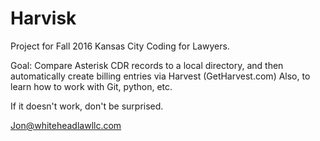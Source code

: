 # Harvisk
Project for Fall 2016 Kansas City Coding for Lawyers.  

Goal: Compare Asterisk CDR records to a local directory, and then automatically create billing entries via Harvest (GetHarvest.com)
Also, to learn how to work with Git, python, etc. 

If it doesn't work, don't be surprised. 

Jon@whiteheadlawllc.com

